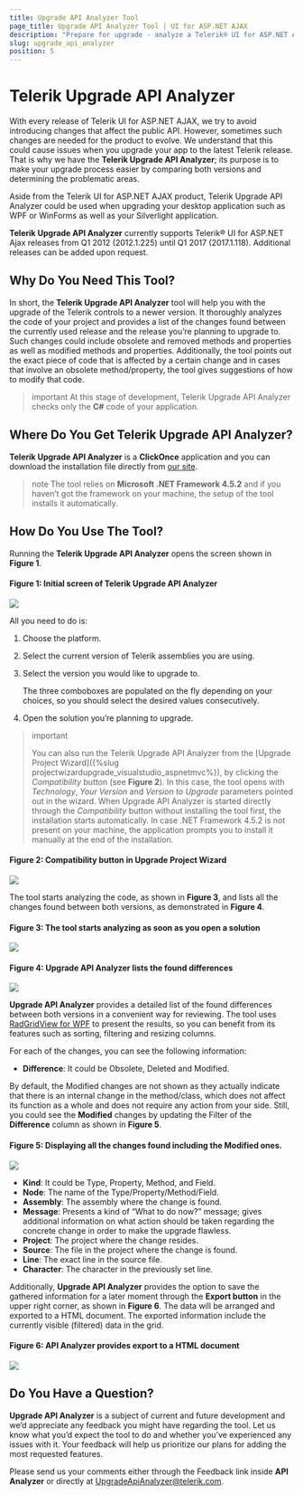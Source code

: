 ```yaml
---
title: Upgrade API Analyzer Tool
page_title: Upgrade API Analyzer Tool | UI for ASP.NET AJAX
description: "Prepare for upgrade - analyze a Telerik® UI for ASP.NET Ajax application for important changes."
slug: upgrade_api_analyzer
position: 5
---
```


# Telerik Upgrade API Analyzer 

With every release of Telerik UI for ASP.NET AJAX, we try to avoid introducing changes that affect the public API. However, sometimes such changes are needed for the product to evolve. We understand that this could cause issues when  you upgrade your app to the latest Telerik release. That is why we have the **Telerik Upgrade API Analyzer**; its purpose is to make your upgrade process easier by comparing both versions and determining the problematic areas.

Aside from the Telerik UI for ASP.NET AJAX product, Telerik Upgrade API Analyzer could be used when upgrading your desktop application such as WPF or WinForms as well as your Silverlight application.

**Telerik Upgrade API Analyzer** currently supports Telerik® UI for ASP.NET Ajax releases from Q1 2012 (2012.1.225) until Q1 2017 (2017.1.118). Additional releases can be added upon request. 

## Why Do You Need This Tool?
           
In short, the __Telerik Upgrade API Analyzer__ tool will help you with the upgrade of the Telerik controls to a newer version. It thoroughly analyzes the code of your project and provides a list of the changes found between the currently used release and the release you’re planning to upgrade to. Such changes could include obsolete and removed methods and properties as well as modified methods and properties. Additionally, the tool points out the exact piece of code that is affected by a certain change and in cases that involve an obsolete method/property, the tool gives suggestions of how to modify that code.                      


>important At this stage of development, Telerik Upgrade API Analyzer checks only the **C#** code of your application. 

## Where Do You Get Telerik Upgrade API Analyzer?

**Telerik Upgrade API Analyzer** is a **ClickOnce** application and you can download the installation file directly from [our site](http://demos.telerik.com/UpgradeAPIAnalyzer/setup.exe).

>note The tool relies on **Microsoft .NET Framework 4.5.2** and if you haven’t got the framework on your machine, the setup of the tool installs it automatically.

## How Do You Use The Tool?

Running the __Telerik Upgrade API Analyzer__ opens the screen shown in __Figure 1__.

#### __Figure 1: Initial screen of  Telerik Upgrade API Analyzer__

![](images/upgrade-api-analyzer_0.png)

All you need to do is:

1. Choose the platform.

2. Select the current version of Telerik assemblies you are using.

3. Select the version you would like to upgrade to. 

	The three comboboxes are populated on the fly depending on your choices, so you should select the desired values consecutively.

4. Open the solution you’re planning to upgrade.  

>important
> 
>You can also run the Telerik Upgrade API Analyzer from the [Upgrade Project Wizard]({%slug projectwizardupgrade_visualstudio_aspnetmvc%}), by clicking the *Compatibility* button (see **Figure 2**). In this case, the tool opens with *Technology*, *Your Version* and *Version to Upgrade* parameters pointed out in the wizard. When Upgrade API Analyzer is started directly through the *Compatibility* button without installing the tool first, the installation starts automatically. In case .NET Framework 4.5.2 is not present on your machine, the application prompts you to install it manually at the end of the installation.

#### __Figure 2: Compatibility button in Upgrade Project Wizard__

![](images/upgrade-api-analyzer_5.png)

The tool starts analyzing the code, as shown in __Figure 3__, and lists all the changes found between both versions, as demonstrated in __Figure 4__. 

#### __Figure 3: The tool starts analyzing as soon as you open a solution__

![](images/upgrade-api-analyzer_1.png)

#### __Figure 4: Upgrade API Analyzer lists the found differences__

![](images/upgrade-api-analyzer_2.png)
 
__Upgrade API Analyzer__ provides a detailed list of the found differences between both versions in a convenient way for reviewing.  The tool uses [RadGridView for WPF](http://docs.telerik.com/devtools/wpf/controls/radgridview/overview2.html) to present the results, so you can benefit from its features such as sorting, filtering and resizing columns. 

For each of the changes, you can see the following information:

* __Difference__: It could be Obsolete, Deleted and Modified.

By default, the Modified changes are not shown as they actually indicate that there is an internal change in the method/class, which does not affect its function as a whole and does not require any action from your side. Still, you could see the __Modified__ changes by updating the Filter of the __Difference__ column as shown in __Figure 5__.

#### __Figure 5: Displaying all the changes found including the Modified ones.__

![](images/upgrade-api-analyzer_3.png)

* __Kind__: It could be Type, Property, Method, and Field.
* __Node__: The name of the Type/Property/Method/Field.
* __Assembly__: The assembly where the change is found.
* __Message__: Presents a kind of “What to do now?” message; gives additional information on what action should be taken regarding the concrete change in order to make the upgrade flawless.
* __Project__: The project where the change resides.
* __Source__: The file in the project where the change is found.
* __Line__: The exact line in the source file.
* __Character__: The character in the previously set line.

Additionally, __Upgrade API Analyzer__ provides the option to save the gathered information for a later moment through the __Export button__ in the upper right corner, as shown in __Figure 6__. The data will be arranged and exported to a HTML document. The exported information include the currently visible (filtered) data in the grid.

#### __Figure 6: API Analyzer provides export to a HTML document__

![](images/upgrade-api-analyzer_4.png)

## Do You Have a Question?

__Upgrade API Analyzer__ is a subject of current and future development and we’d appreciate any feedback you might have regarding the tool. Let us know what you’d expect the tool to do and whether you’ve experienced any issues with it. Your feedback will help us prioritize our plans for adding the most requested features.

Please send us your comments either through the Feedback link inside __API Analyzer__ or directly at [UpgradeApiAnalyzer@telerik.com](mailto:UpgradeApiAnalyzer@telerik.com).


